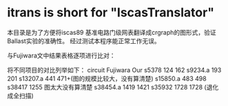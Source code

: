 # itrans is short for "IscasTranslator"

本目录是为了方便将iscas89 基准电路门级网表翻译成crgraph的图形式，验证Ballast实验的准确性。
经过测试本程序能正常工作无误。

与Fujiwara文中结果表格逐项进行比对：

将不同项目的对比列举如下：
circuit   Fujiwara  Our
s5378     124       162
s9234.a   193       201
s13207.a  441       471+(图的规模比较大，没有算清楚)
s15850.a  483       498
s38417    1255      图太大没有算清楚
s38454.a  1419      1421
s35932    1728      1728 (退化成全扫描)
